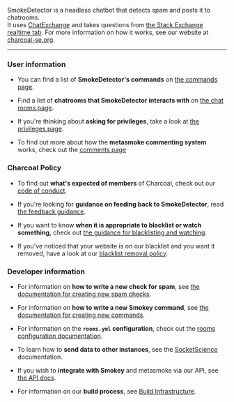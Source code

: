 SmokeDetector is a headless chatbot that detects spam and posts it to chatrooms.  
It uses [ChatExchange](https://github.com/Manishearth/ChatExchange) and takes questions from [the Stack Exchange realtime tab](https://stackexchange.com/questions?tab=realtime). For more information on how it works, see our website at [charcoal-se.org](https://charcoal-se.org/).

***

### User information

 - You can find a list of **SmokeDetector's commands** on [the commands page](Commands).

 - Find a list of **chatrooms that SmokeDetector interacts with** on [the chat rooms page](Chat-Rooms).

 - If you're thinking about **asking for privileges**, take a look at [the privileges page](Privileges).

 - To find out more about how the **metasmoke commenting system** works, check out the [comments page](Comments)

### Charcoal Policy

 - To find out **what's expected of members** of Charcoal, check out our [code of conduct](Code-of-Conduct).

 - If you're looking for **guidance on feeding back to SmokeDetector**, read [the feedback guidance](Feedback-Guidance).

 - If you want to know **when it is appropriate to blacklist or watch something,** check out [the guidance for blacklisting and watching](Guidance-for-Blacklisting-and-Watching).

 - If you've noticed that your website is on our blacklist and you want it removed, have a look at our [blacklist removal policy](Process-for-blacklist-removal).

### Developer information

 - For information on **how to write a new check for spam**, see [the documentation for creating new spam checks](Creating-new-spam-checks).

 - For information on **how to write a new Smokey command**, see [the documentation for creating new commands](Creating-new-commands).

 - For information on the **`rooms.yml` configuration**, check out the [rooms configuration documentation](Rooms-configuration).

 - To learn how to **send data to other instances**, see the [SocketScience](SocketScience) documentation.

 - If you wish to **integrate with Smokey** and metasmoke via our API, see [the API docs](https://charcoal-se.org/ms/API-Documentation).

 - For information on our **build process**, see [Build Infrastructure](Build-Infrastructure).